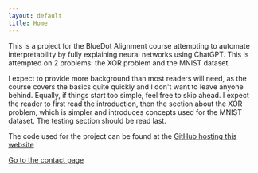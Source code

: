 ```yaml
---
layout: default
title: Home
---
```


This is a project for the BlueDot Alignment course attempting to automate interpretability by fully explaining neural networks using ChatGPT.
This is attempted on 2 problems: the XOR problem and the MNIST dataset.

I expect to provide more background than most readers will need, as the course covers the basics quite quickly and I don't want to leave anyone behind. Equally, if things start too simple, feel free to skip ahead. 
I expect the reader to first read the introduction, then the section about the XOR problem, which is simpler and introduces concepts used for the MNIST dataset. The testing section should be read last.

The code used for the project can be found at the [GitHub hosting this website](https://github.com/Arkleseisure/Arkleseisure.github.io/)

[Go to the contact page](contact.html)
